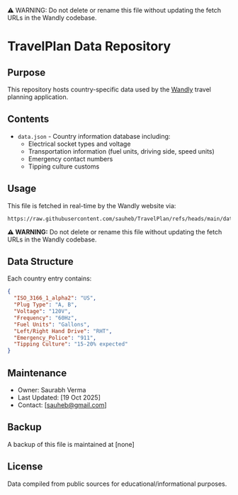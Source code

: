 ⚠️ WARNING: Do not delete or rename this file without updating the fetch URLs in the Wandly codebase.

# TravelPlan Data Repository

## Purpose
This repository hosts country-specific data used by the [Wandly](https://wandly.cc) travel planning application.

## Contents
- `data.json` - Country information database including:
  - Electrical socket types and voltage
  - Transportation information (fuel units, driving side, speed units)
  - Emergency contact numbers
  - Tipping culture customs

## Usage
This file is fetched in real-time by the Wandly website via:
```
https://raw.githubusercontent.com/sauheb/TravelPlan/refs/heads/main/data.json
```

**⚠️ WARNING:** Do not delete or rename this file without updating the fetch URLs in the Wandly codebase.

## Data Structure
Each country entry contains:
```json
{
  "ISO_3166_1_alpha2": "US",
  "Plug Type": "A, B",
  "Voltage": "120V",
  "Frequency": "60Hz",
  "Fuel Units": "Gallons",
  "Left/Right Hand Drive": "RHT",
  "Emergency_Police": "911",
  "Tipping Culture": "15-20% expected"
}
```

## Maintenance
- Owner: Saurabh Verma
- Last Updated: [19 Oct 2025]
- Contact: [sauheb@gmail.com]

## Backup
A backup of this file is maintained at [none]

## License
Data compiled from public sources for educational/informational purposes.
